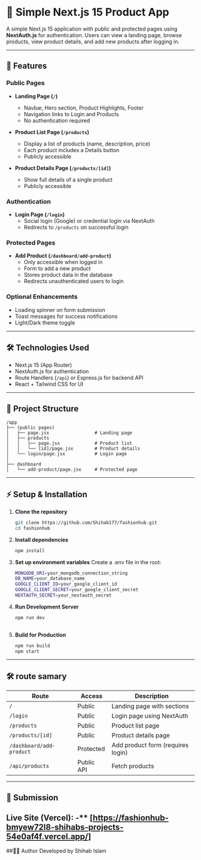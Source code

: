 # 🌟 Simple Next.js 15 Product App

A simple Next.js 15 application with public and protected pages using **NextAuth.js** for authentication. Users can view a landing page, browse products, view product details, and add new products after logging in.

---

## 🚀 Features

### Public Pages
- **Landing Page (`/`)**  
  - Navbar, Hero section, Product Highlights, Footer  
  - Navigation links to Login and Products  
  - No authentication required  

- **Product List Page (`/products`)**  
  - Display a list of products (name, description, price)  
  - Each product includes a Details button  
  - Publicly accessible  

- **Product Details Page (`/products/[id]`)**  
  - Show full details of a single product  
  - Publicly accessible  

### Authentication
- **Login Page (`/login`)**  
  - Social login (Google) or credential login via NextAuth  
  - Redirects to `/products` on successful login  

### Protected Pages
- **Add Product (`/dashboard/add-product`)**  
  - Only accessible when logged in  
  - Form to add a new product  
  - Stores product data in the database  
  - Redirects unauthenticated users to login  

### Optional Enhancements
- Loading spinner on form submission  
- Toast messages for success notifications  
- Light/Dark theme toggle  

---

## 🛠 Technologies Used
- Next.js 15 (App Router)  
- NextAuth.js for authentication  
- Route Handlers (`/api`) or Express.js for backend API  
- React + Tailwind CSS for UI  

---

## 📂 Project Structure
    /app
    ├── (public pages)
    │   ├── page.jsx                 # Landing page
    │   ├── products
    │   │   ├── page.jsx             # Product list
    │   │   └── [id]/page.jsx        # Product details
    │   └── login/page.jsx           # Login page
    │
    ├── dashboard
    │   └── add-product/page.jsx     # Protected page

---

## ⚡ Setup & Installation

1. **Clone the repository**
   ```bash
   git clone https://github.com/Shihab177/fashionhub.git
   cd fashionhub
2. **Install dependencies**
     ```bash
     npm install
3. **Set up environment variables**
   Create a .env file in the root:
   ```bash
   MONGODB_URI=your_mongodb_connection_string
   DB_NAME=your_database_name
   GOOGLE_CLIENT_ID=your_google_client_id
   GOOGLE_CLIENT_SECRET=your_google_client_secret
   NEXTAUTH_SECRET=your_nextauth_secret
4. **Run Development Server**
   ```bash
   npm run dev
  
5. **Build for Production**
   ```bash
   npm run build
   npm start

---

## 🛠 route samary

| Route                    | Access        | Description                                 |
|---------------------------|---------------|---------------------------------------------|
| `/`                       | Public        | Landing page with sections                  |
| `/login`                  | Public        | Login page using NextAuth                   |
| `/products`               | Public        | Product list page                           |
| `/products/[id]`          | Public        | Product details page                         |
| `/dashboard/add-product`  | Protected     | Add product form (requires login)          |
| `/api/products`           | Public API    | Fetch products                              |
      
---

## 📎 Submission
Live Site (Vercel): -** [https://fashionhub-bmyew72l8-shihabs-projects-54e0af4f.vercel.app/]
---
##👨‍💻 Author
Developed  by Shihab Islam
